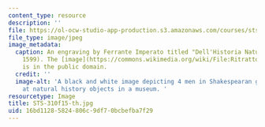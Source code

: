 ```yaml
---
content_type: resource
description: ''
file: https://ol-ocw-studio-app-production.s3.amazonaws.com/courses/sts-310-history-of-science-fall-2015/16bd11285824806c9df70bcbefba7f29_STS-310f15-th.jpg
file_type: image/jpeg
image_metadata:
  caption: An engraving by Ferrante Imperato titled "Dell'Historia Naturale" (Naples,
    1599). The [image](https://commons.wikimedia.org/wiki/File:RitrattoMuseoFerranteImperato.jpg)
    is in the public domain.
  credit: ''
  image-alt: 'A black and white image depicting 4 men in Shakespearan garb looking
    at natural history objects in a museum. '
resourcetype: Image
title: STS-310f15-th.jpg
uid: 16bd1128-5824-806c-9df7-0bcbefba7f29
---
```

